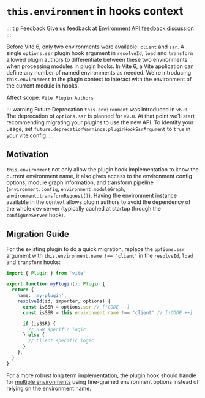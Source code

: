 # `this.environment` in hooks context

::: tip Feedback
Give us feedback at [Environment API feedback discussion](https://github.com/vitejs/vite/discussions/16358)
:::

Before Vite 6, only two environments were available: `client` and `ssr`. A single `options.ssr` plugin hook argument in `resolveId`, `load` and `transform` allowed plugin authors to differentiate between these two environments when processing modules in plugin hooks. In Vite 6, a Vite application can define any number of named environments as needed. We're introducing `this.environment` in the plugin context to interact with the environment of the current module in hooks.

Affect scope: `Vite Plugin Authors`

::: warning Future Deprecation
`this.environment` was introduced in `v6.0`. The deprecation of `options.ssr` is planned for `v7.0`. At that point we'll start recommending migrating your plugins to use the new API. To identify your usage, set `future.deprecationWarnings.pluginHookSsrArgument` to `true` in your vite config.
:::

## Motivation

`this.environment` not only allow the plugin hook implementation to know the current environment name, it also gives access to the environment config options, module graph information, and transform pipeline (`environment.config`, `environment.moduleGraph`, `environment.transformRequest()`). Having the environment instance available in the context allows plugin authors to avoid the dependency of the whole dev server (typically cached at startup through the `configureServer` hook).

## Migration Guide

For the existing plugin to do a quick migration, replace the `options.ssr` argument with `this.environment.name !== 'client'` in the `resolveId`, `load` and `transform` hooks:

```ts
import { Plugin } from 'vite'

export function myPlugin(): Plugin {
  return {
    name: 'my-plugin',
    resolveId(id, importer, options) {
      const isSSR = options.ssr // [!CODE --]
      const isSSR = this.environment.name !== 'client' // [!CODE ++]

      if (isSSR) {
        // SSR specific logic
      } else {
        // Client specific logic
      }
    },
  }
}
```

For a more robust long term implementation, the plugin hook should handle for [multiple environments](/guide/api-vite-environment.html#accessing-the-current-environment-in-hooks) using fine-grained environment options instead of relying on the environment name.
